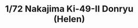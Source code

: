 ---
layout: product
title: "1/72 Nakajima Ki-49-II Donryu (Helen)"
price: "4800" 
desc: "Maketa"
img_path: "/assets/img/HASE 02294 .webp"
brand: "Hasegawa"
available: false
special_offer: false
new: false
soon: false
cat: "010000"
subcat: "015700"
subsubcat: "0N/A"
sifra: "HASE 02294 "
popular: false
---